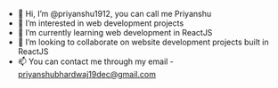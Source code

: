 - 👋 Hi, I’m @priyanshu1912, you can call me Priyanshu
- 👀 I’m interested in web development projects
- 🌱 I’m currently learning web development in ReactJS
- 💞️ I’m looking to collaborate on website development projects built in ReactJS
- 📫 You can contact me through my email - priyanshubhardwaj19dec@gmail.com
